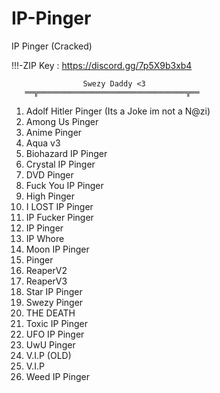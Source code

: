# IP-Pinger
IP Pinger (Cracked)

!!!-ZIP Key : https://discord.gg/7p5X9b3xb4



                    Swezy Daddy <3
       ══╦═════════════════════════════════╦══
1. Adolf Hitler Pinger (Its a Joke im not a N@zi)   
2. Among Us Pinger                                  
3. Anime Pinger                                     
4. Aqua v3                                          
5. Biohazard IP Pinger                              
6. Crystal IP Pinger                                
7. DVD Pinger                                       
8. Fuck You IP Pinger                               
9. High Pinger                                      
10. I LOST IP Pinger                               
11. IP Fucker Pinger                                
12. IP Pinger                                       
13. IP Whore                                        
14. Moon IP Pinger 
15. Pinger                            
16. ReaperV2                                       
18. ReaperV3   
19. Star IP Pinger                                   
20. Swezy Pinger                                   
21. THE DEATH                                       
22. Toxic IP Pinger                                 
23. UFO IP Pinger                                   
24. UwU Pinger                                      
25. V.I.P (OLD)                                     
26. V.I.P                                          
27. Weed IP Pinger                                 

